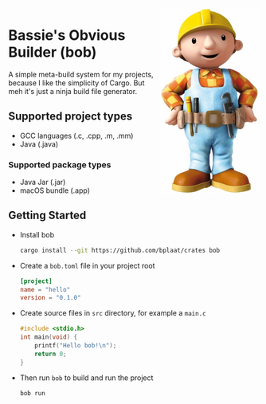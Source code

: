 <img align="right" src="docs/bob-the-builder.jpg" width="200" alt="Bob the Builder">

# Bassie's Obvious Builder (bob)

A simple meta-build system for my projects, because I like the simplicity of Cargo. But meh it's just a ninja build file generator.

## Supported project types

-   GCC languages (.c, .cpp, .m, .mm)
-   Java (.java)

### Supported package types

-   Java Jar (.jar)
-   macOS bundle (.app)

## Getting Started

-   Install bob

    ```sh
    cargo install --git https://github.com/bplaat/crates bob
    ```

-   Create a `bob.toml` file in your project root

    ```toml
    [project]
    name = "hello"
    version = "0.1.0"
    ```

-   Create source files in `src` directory, for example a `main.c`

    ```c
    #include <stdio.h>
    int main(void) {
        printf("Hello bob!\n");
        return 0;
    }
    ```

-   Then run `bob` to build and run the project

    ```sh
    bob run
    ```
